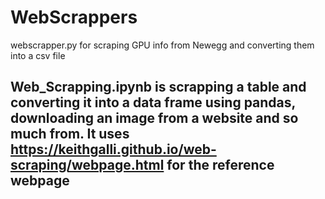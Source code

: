 # WebScrappers
webscrapper.py for scraping GPU info from Newegg and converting them into a csv file

## Web_Scrapping.ipynb is scrapping a table and converting it into a data frame using pandas, downloading an image from a website and so much from. It uses https://keithgalli.github.io/web-scraping/webpage.html for the reference webpage
